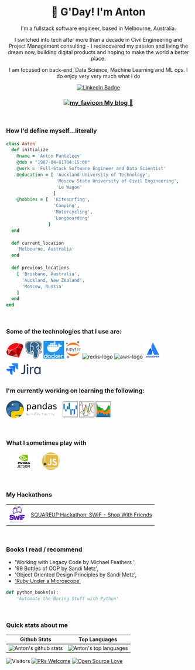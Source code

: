 <h1 align="center">🤠 G'Day! I'm Anton</h1>
<div  align="center">
  <p>I'm a fullstack software engineer, based in Melbourne, Australia. </p>
  <p>
    I switched into tech after more than a decade in Civil Engineering and Project Management consulting - I rediscovered my passion and living the dream now, building digital products and hoping to make the world a better place.
  </p>
  <p>I am focused on back-end, Data Science, Machine Learning and ML ops. I do enjoy very very much what I do</p>
</div>

<div align="center">

  [![Linkedin Badge](https://img.shields.io/badge/-panteleev-blue?style=flat-square&logo=Linkedin&logoColor=white&link=https://www.linkedin.com/in/panteleev/)](https://www.linkedin.com/in/panteleev/)
  
  
 ### [![my_favicon](favicon.ico) My blog :tada: ](https://friendlyantz.github.io/friendlyantz/)

</div>
<br>

### How I'd define myself...literally

```ruby
class Anton
  def initialize
    @name = 'Anton Panteleev'
    @dob = "1987-04-01T04:15:00"
    @work = 'Full-Stack Software Engineer and Data Scientist'
    @education = [ 'Auckland University of Technology',
                   'Moscow State University of Civil Engineering',
                   'Le Wagon' 
                  ]
    @hobbies = [  'Kitesurfing', 
                  'Camping',
                  'Motorcycling',
                  'Longboarding'
                ]
  end

  def current_location
    'Melbourne, Australia'
  end

  def previous_locations
    [ 'Brisbane, Australia',
      'Auckland, New Zealand',
      'Moscow, Russia'
    ]
  end
end
```
 
<br>

### Some of the technologies that I use are:
<p float="left">
  <img src="images/ruby.png" height="48px">
  <img src="images/postgres.png" height="48px">
  <img src="images/docker.png" height="48px">
  <img src="images/jupyter.png" height="48px">
  <img src="https://res.cloudinary.com/nico1711/image/upload/c_scale,h_30/v1598849653/redis_xtyczu.png" alt="redis-logo">
  <img src="https://res.cloudinary.com/nico1711/image/upload/c_scale,h_30/v1598849658/aws_zdxicw.jpg" alt="aws-logo">
  <img src="images/atlassian.png" height="48px">
  <img src="images/jira.png" height="48px">
 </p>

### I'm currently working on learning the following:
<p float="left">
 <img src="images/python.png" height="48px">
 <img src="images/pandas.png" height="48px">
</p>


<br>

### What I sometimes play with
<p>
  <!-- <img src="images/figma.png" height="48px"> -->
  <img src="images/jetson.png" height="48px">
  <img src="images/javascript.png" height="48px">
  <!-- <img src="https://res.cloudinary.com/nico1711/image/upload/c_scale,h_30/v1598849659/mapbox_ik768l.png" alt="mapbox-logo"> -->
  <!-- <img src="https://res.cloudinary.com/nico1711/image/upload/c_scale,h_30/v1598849655/algolia_pgipvv.png" alt="algolia-logo"> -->
</p>

<br>

### My Hackathons
<table>
  <tr>
    <td><img src="images/swif.png" height="48px"></td>
    <td><a href="https://devpost.com/software/swif-shop-with-friends">SQUAREUP Hackathon: SWiF - Shop With Friends</a></td>
  </tr>
</table>

<br>

### Books I read / recommend

- 'Working with Legacy Code by Michael Feathers ', 
- '99 Bottles of OOP by Sandi Metz', 
- 'Object Oriented Design Principles by Sandi Metz',
- ['Ruby Under a Microscope'](https://github.com/friendlyantz/ruby_under_microscope)


```python
def python_books(x):
    'Automate the Boring Stuff with Python'
```
<br>

### Quick stats about me
| Github Stats | Top Languages |
| --- | --- |
| ![Anton's github stats](https://github-readme-stats.vercel.app/api?username=friendlyantz&show_icons=true&title_color=f6c32c&icon_color=f6c32c&text_color=9f9f9f&bg_color=151515&count_private=true) | ![Anton's top languages](https://github-readme-stats.vercel.app/api/top-langs/?username=friendlyantz&show_icons=true&title_color=f6c32c&icon_color=f6c32c&text_color=9f9f9f&bg_color=151515&count_private=true&layout=compact) |




![Visitors](https://visitor-badge.glitch.me/badge?page_id=friendlyantz.friendlyantz) [![PRs Welcome](https://img.shields.io/badge/PRs-welcome-brightgreen.svg?style=flat&logo=github)](https://github.com/friendlyantz?tab=repositories) [![Open Source Love](https://badges.frapsoft.com/os/v2/open-source.svg?v=103)](https://github.com/friendlyantz?tab=stars)
